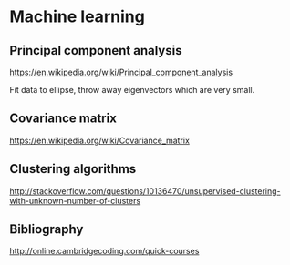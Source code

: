 # Machine learning

## Principal component analysis

<https://en.wikipedia.org/wiki/Principal_component_analysis>

Fit data to ellipse, throw away eigenvectors which are very small.

## Covariance matrix

<https://en.wikipedia.org/wiki/Covariance_matrix>

## Clustering algorithms

<http://stackoverflow.com/questions/10136470/unsupervised-clustering-with-unknown-number-of-clusters>

## Bibliography

<http://online.cambridgecoding.com/quick-courses>
